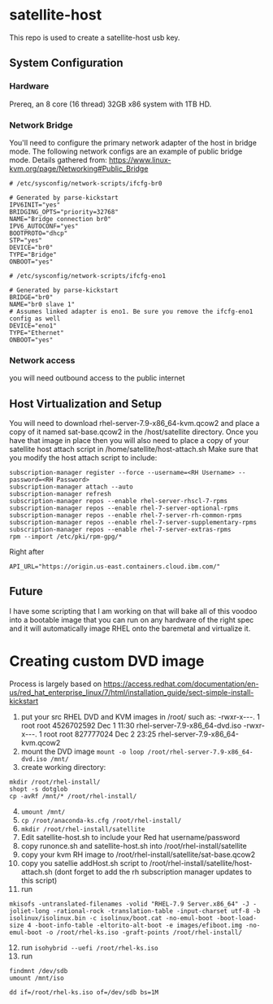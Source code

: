 # satellite-host

This repo is used to create a satellite-host usb key.

## System Configuration

### Hardware
Prereq, an 8 core (16 thread) 32GB x86 system with 1TB HD.

### Network Bridge
You'll need to configure the primary network adapter of the host in bridge mode. The following network configs are an example of public bridge mode. Details gathered from:
https://www.linux-kvm.org/page/Networking#Public_Bridge

```
# /etc/sysconfig/network-scripts/ifcfg-br0

# Generated by parse-kickstart
IPV6INIT="yes"
BRIDGING_OPTS="priority=32768"
NAME="Bridge connection br0"
IPV6_AUTOCONF="yes"
BOOTPROTO="dhcp"
STP="yes"
DEVICE="br0"
TYPE="Bridge"
ONBOOT="yes"
```

```
# /etc/sysconfig/network-scripts/ifcfg-eno1

# Generated by parse-kickstart
BRIDGE="br0"
NAME="br0 slave 1"
# Assumes linked adapter is eno1. Be sure you remove the ifcfg-eno1 config as well
DEVICE="eno1"
TYPE="Ethernet"
ONBOOT="yes"
```

### Network access
you will need outbound access to the public internet


## Host Virtualization and Setup
You will need to download rhel-server-7.9-x86_64-kvm.qcow2 and place a copy of it named sat-base.qcow2 in the /host/satellite directory. Once you have that image in place then you will also need to place a copy of your satellite host attach script in /home/satellite/host-attach.sh Make sure that you modify the host attach script to include:

```
subscription-manager register --force --username=<RH Username> --password=<RH Password>
subscription-manager attach --auto
subscription-manager refresh
subscription-manager repos --enable rhel-server-rhscl-7-rpms
subscription-manager repos --enable rhel-7-server-optional-rpms
subscription-manager repos --enable rhel-7-server-rh-common-rpms
subscription-manager repos --enable rhel-7-server-supplementary-rpms
subscription-manager repos --enable rhel-7-server-extras-rpms
rpm --import /etc/pki/rpm-gpg/*
```

Right after
```
API_URL="https://origin.us-east.containers.cloud.ibm.com/"
```

## Future
I have some scripting that I am working on that will bake all of this voodoo into a bootable image that you can run on any hardware of the right spec and it will automatically image RHEL onto the baremetal and virtualize it.

# Creating custom DVD image
Process is largely based on https://access.redhat.com/documentation/en-us/red_hat_enterprise_linux/7/html/installation_guide/sect-simple-install-kickstart

1) put your src RHEL DVD and KVM images in /root/ such as:
-rwxr-x---.  1 root root 4526702592 Dec  1 11:30 rhel-server-7.9-x86_64-dvd.iso
-rwxr-x---.  1 root root  827777024 Dec  2 23:25 rhel-server-7.9-x86_64-kvm.qcow2
2) mount the DVD image `mount -o loop /root/rhel-server-7.9-x86_64-dvd.iso /mnt/`
3) create working directory:
```
mkdir /root/rhel-install/
shopt -s dotglob
cp -avRf /mnt/* /root/rhel-install/
```
4) `umount /mnt/`
5) `cp /root/anaconda-ks.cfg /root/rhel-install/`
6) `mkdir /root/rhel-install/satellite`
7) Edit satellite-host.sh to include your Red hat username/password
8) copy runonce.sh and satellite-host.sh into /root/rhel-install/satellite
9) copy your kvm RH image to /root/rhel-install/satellite/sat-base.qcow2
10) copy you satellie addHost.sh script to /root/rhel-install/satellite/host-attach.sh (dont forget to add the rh subscription manager updates to this script)
11) run
```
mkisofs -untranslated-filenames -volid "RHEL-7.9 Server.x86_64" -J -joliet-long -rational-rock -translation-table -input-charset utf-8 -b isolinux/isolinux.bin -c isolinux/boot.cat -no-emul-boot -boot-load-size 4 -boot-info-table -eltorito-alt-boot -e images/efiboot.img -no-emul-boot -o /root/rhel-ks.iso -graft-points /root/rhel-install/
```
12) run `isohybrid --uefi /root/rhel-ks.iso`
13) run
```
findmnt /dev/sdb
umount /mnt/iso

dd if=/root/rhel-ks.iso of=/dev/sdb bs=1M
```
